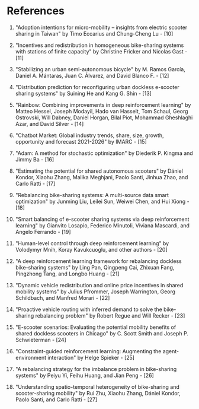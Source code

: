 # References

1. "Adoption intentions for micro-mobility – insights from electric scooter sharing in Taiwan" by Timo Eccarius and Chung-Cheng Lu - [10]

2. "Incentives and redistribution in homogeneous bike-sharing systems with stations of finite capacity" by Christine Fricker and Nicolas Gast - [11]

3. "Stabilizing an urban semi-autonomous bicycle" by M. Ramos García, Daniel A. Mántaras, Juan C. Álvarez, and David Blanco F. - [12]

4. "Distribution prediction for reconfiguring urban dockless e-scooter sharing systems" by Suining He and Kang G. Shin - [13]

5. "Rainbow: Combining improvements in deep reinforcement learning" by Matteo Hessel, Joseph Modayil, Hado van Hasselt, Tom Schaul, Georg Ostrovski, Will Dabney, Daniel Horgan, Bilal Piot, Mohammad Gheshlaghi Azar, and David Silver - [14]

6. "Chatbot Market: Global industry trends, share, size, growth, opportunity and forecast 2021-2026" by IMARC - [15]

7. "Adam: A method for stochastic optimization" by Diederik P. Kingma and Jimmy Ba - [16]

8. "Estimating the potential for shared autonomous scooters" by Dániel Kondor, Xiaohu Zhang, Malika Meghjani, Paolo Santi, Jinhua Zhao, and Carlo Ratti - [17]

9. "Rebalancing bike-sharing systems: A multi-source data smart optimization" by Junming Liu, Leilei Sun, Weiwei Chen, and Hui Xiong - [18]

10. "Smart balancing of e-scooter sharing systems via deep reinforcement learning" by Gianvito Losapio, Federico Minutoli, Viviana Mascardi, and Angelo Ferrando - [19]

11. "Human-level control through deep reinforcement learning" by Volodymyr Mnih, Koray Kavukcuoglu, and other authors - [20]

12. "A deep reinforcement learning framework for rebalancing dockless bike-sharing systems" by Ling Pan, Qingpeng Cai, Zhixuan Fang, Pingzhong Tang, and Longbo Huang - [21]

13. "Dynamic vehicle redistribution and online price incentives in shared mobility systems" by Julius Pfrommer, Joseph Warrington, Georg Schildbach, and Manfred Morari - [22]

14. "Proactive vehicle routing with inferred demand to solve the bike-sharing rebalancing problem" by Robert Regue and Will Recker - [23]

15. "E-scooter scenarios: Evaluating the potential mobility benefits of shared dockless scooters in Chicago" by C. Scott Smith and Joseph P. Schwieterman - [24]

16. "Constraint-guided reinforcement learning: Augmenting the agent-environment interaction" by Helge Spieker - [25]

17. "A rebalancing strategy for the imbalance problem in bike-sharing systems" by Peiyu Yi, Feihu Huang, and Jian Peng - [26]

18. "Understanding spatio-temporal heterogeneity of bike-sharing and scooter-sharing mobility" by Rui Zhu, Xiaohu Zhang, Dániel Kondor, Paolo Santi, and Carlo Ratti - [27]